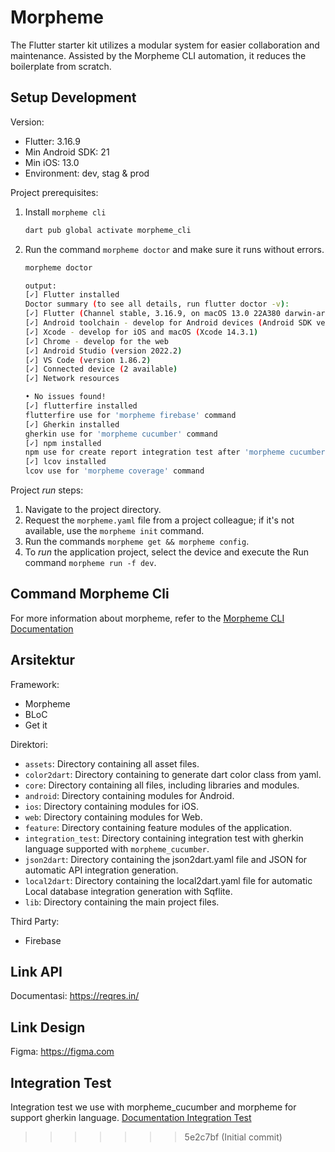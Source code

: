 # Morpheme

The Flutter starter kit utilizes a modular system for easier collaboration and maintenance. Assisted by the Morpheme CLI automation, it reduces the boilerplate from scratch.

## Setup Development

Version:

- Flutter: 3.16.9
- Min Android SDK: 21
- Min iOS: 13.0
- Environment: dev, stag & prod

Project prerequisites:

1. Install `morpheme cli`

    ```sh
    dart pub global activate morpheme_cli
    ```

2. Run the command `morpheme doctor` and make sure it runs without errors.

    ```sh
    morpheme doctor

    output:
    [✓] Flutter installed
    Doctor summary (to see all details, run flutter doctor -v):
    [✓] Flutter (Channel stable, 3.16.9, on macOS 13.0 22A380 darwin-arm64, locale en-ID)
    [✓] Android toolchain - develop for Android devices (Android SDK version 33.0.0)
    [✓] Xcode - develop for iOS and macOS (Xcode 14.3.1)
    [✓] Chrome - develop for the web
    [✓] Android Studio (version 2022.2)
    [✓] VS Code (version 1.86.2)
    [✓] Connected device (2 available)
    [✓] Network resources

    • No issues found!
    [✓] flutterfire installed
    flutterfire use for 'morpheme firebase' command
    [✓] Gherkin installed
    gherkin use for 'morpheme cucumber' command
    [✓] npm installed
    npm use for create report integration test after 'morpheme cucumber' command
    [✓] lcov installed
    lcov use for 'morpheme coverage' command
    ```

Project _run_ steps:

1. Navigate to the project directory.
2. Request the `morpheme.yaml` file from a project colleague; if it's not available, use the `morpheme init` command.
3. Run the commands `morpheme get && morpheme config`.
4. To _run_ the application project, select the device and execute the Run command `morpheme run -f dev`.

## Command Morpheme Cli

For more information about morpheme, refer to the [Morpheme CLI Documentation](https://morphemedesign.github.io/morpheme-flutter-documentation/)

## Arsitektur

Framework:

- Morpheme
- BLoC
- Get it

Direktori:

- `assets`: Directory containing all asset files.
- `color2dart`: Directory containing to generate dart color class from yaml.
- `core`: Directory containing all files, including libraries and modules.
- `android`: Directory containing modules for Android.
- `ios`: Directory containing modules for iOS.
- `web`: Directory containing modules for Web.
- `feature`: Directory containing feature modules of the application.
- `integration_test`: Directory containing integration test with gherkin language supported with `morpheme_cucumber`.
- `json2dart`: Directory containing the json2dart.yaml file and JSON for automatic API integration generation.
- `local2dart`: Directory containing the local2dart.yaml file for automatic Local database integration generation with Sqflite.
- `lib`: Directory containing the main project files.

Third Party:

- Firebase

## Link API

Documentasi: <https://reqres.in/>

## Link Design

Figma: <https://figma.com>

## Integration Test

Integration test we use with morpheme_cucumber and morpheme for support gherkin language.
[Documentation Integration Test](./integration_test/README)
>>>>>>> 5e2c7bf (Initial commit)
